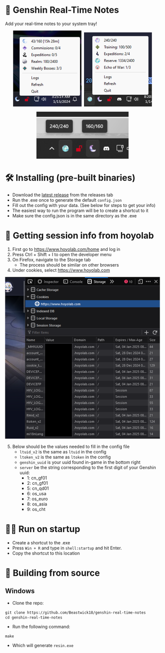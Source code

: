 # 📝 Genshin Real-Time Notes
Add your real-time notes to your system tray!

<p align="center">
    <img src="./assets/genshin.png" />&nbsp;
    <img  src="./assets/hsr.png" />
</p>
<p align="center">
    <img width=300 src="./assets/both.png" />
</p>

# 🛠️ Installing (pre-built binaries)
- Download the [latest release](https://github.com/Beastwick18/genshin-real-time-notes/releases/latest) from the releases tab
- Run the .exe once to generate the default `config.json`
- Fill out the config with your data. (See below for steps to get your info)
- The easiest way to run the program will be to create a shortcut to it
- Make sure the config.json is in the same directory as the .exe

# 🍪 Getting session info from hoyolab
1. First go to https://www.hoyolab.com/home and log in
2. Press Ctrl + Shift + I to open the developer menu
3. On Firefox, navigate to the Storage tab
    - The process should be similar on other browsers
4. Under cookies, select https://www.hoyolab.com

<p align="center">
    <img src="./assets/cookies.png" />
</p>

5. Below should be the values needed to fill in the config file
    - `ltuid_v2` is the same as `ltuid` in the config
    - `ltoken_v2` is the same as `ltoken` in the config
    - `genshin_uuid` is your uuid found in-game in the bottom right
    - `server` be the string corresponding to the first digit of your Genshin uuid:
        - 1: cn_gf01
        - 2: cn_gf01
        - 5: cn_qd01
        - 6: os_usa
        - 7: os_euro
        - 8: os_asia
        - 9: os_cht

# 🏃‍♂️ Run on startup
- Create a shortcut to the .exe
- Press `Win + R` and type in `shell:startup` and hit Enter.
- Copy the shortcut to this location

# 🚧 Building from source
## Windows
- Clone the repo:
```
git clone https://github.com/Beastwick18/genshin-real-time-notes
cd genshin-real-time-notes
```
- Run the following command:
```
make
```
- Which will generate `resin.exe`
